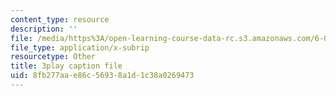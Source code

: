 ```yaml
---
content_type: resource
description: ''
file: /media/https%3A/open-learning-course-data-rc.s3.amazonaws.com/6-00sc-introduction-to-computer-science-and-programming-spring-2011/8fb277aae86c56938a1d1c38a0269473_K1w2o5i0NGQ.vtt
file_type: application/x-subrip
resourcetype: Other
title: 3play caption file
uid: 8fb277aa-e86c-5693-8a1d-1c38a0269473
---
```

